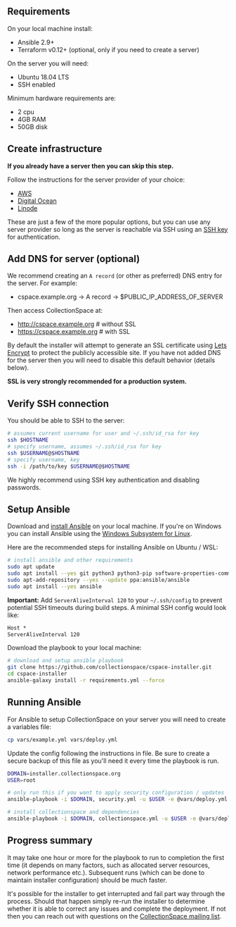 ## Requirements

On your local machine install:

- Ansible 2.9+
- Terraform v0.12+ (optional, only if you need to create a server)

On the server you will need:

- Ubuntu 18.04 LTS
- SSH enabled

Minimum hardware requirements are:

- 2 cpu
- 4GB RAM
- 50GB disk

## Create infrastructure

**If you already have a server then you can skip this step.**

Follow the instructions for the server provider of your choice:

- [AWS](../cloud/aws/README.md)
- [Digital Ocean](../cloud/digitalocean/README.md)
- [Linode](../cloud/linode/README.md)

These are just a few of the more popular options, but you can use
any server provider so long as the server is reachable via SSH
using an [SSH key](https://www.ssh.com/ssh/key) for authentication.

## Add DNS for server (optional)

We recommend creating an `A record` (or other as preferred) DNS entry
for the server. For example:

- cspace.example.org -> A record -> $PUBLIC_IP_ADDRESS_OF_SERVER

Then access CollectionSpace at:

- http://cspace.example.org # without SSL
- https://cspace.example.org # with SSL

By default the installer will attempt to generate an SSL certificate
using [Lets Encrypt](https://letsencrypt.org/) to protect the publicly
accessible site. If you have not added DNS for the server then you
will need to disable this default behavior (details below).

**SSL is very strongly recommended for a production system.**

## Verify SSH connection

You should be able to SSH to the server:

```bash
# assumes current username for user and ~/.ssh/id_rsa for key
ssh $HOSTNAME
# specify username, assumes ~/.ssh/id_rsa for key
ssh $USERNAME@$HOSTNAME
# specify username, key
ssh -i /path/to/key $USERNAME@$HOSTNAME
```

We highly recommend using SSH key authentication and disabling passwords.

## Setup Ansible

Download and [install Ansible](https://docs.ansible.com/ansible/latest/installation_guide/intro_installation.html#installation-guide) on your local machine.
If you're on Windows you can install Ansible using the
[Windows Subsystem for Linux](https://docs.microsoft.com/en-us/windows/wsl/about).

Here are the recommended steps for installing Ansible on Ubuntu / WSL:

```bash
# install ansible and other requirements
sudo apt update
sudo apt install --yes git python3 python3-pip software-properties-common
sudo apt-add-repository --yes --update ppa:ansible/ansible
sudo apt install --yes ansible
```

**Important:** Add `ServerAliveInterval 120` to your `~/.ssh/config` to prevent
potential SSH timeouts during build steps. A minimal SSH config would look like:

```txt
Host *
ServerAliveInterval 120
```

Download the playbook to your local machine:

```bash
# download and setup ansible playbook
git clone https://github.com/collectionspace/cspace-installer.git
cd cspace-installer
ansible-galaxy install -r requirements.yml --force
```

## Running Ansible

For Ansible to setup CollectionSpace on your server you will need to
create a variables file:

```bash
cp vars/example.yml vars/deploy.yml
```

Update the config following the instructions in file. Be sure to create
a secure backup of this file as you'll need it every time the playbook
is run.

```bash
DOMAIN=installer.collectionspace.org
USER=root

# only run this if you want to apply security configuration / updates
ansible-playbook -i $DOMAIN, security.yml -u $USER -e @vars/deploy.yml

# install collectionspace and dependencies
ansible-playbook -i $DOMAIN, collectionspace.yml -u $USER -e @vars/deploy.yml
```

## Progress summary

It may take one hour or more for the playbook to run to completion
the first time (it depends on many factors, such as allocated server
resources, network performance etc.). Subsequent runs (which can be
done to maintain installer configuration) should be much faster.

It's possible for the installer to get interrupted and fail part way
through the process. Should that happen simply re-run the installer
to determine whether it is able to correct any issues and complete
the deployment. If not then you can reach out with questions on the
[CollectionSpace mailing list](#).
